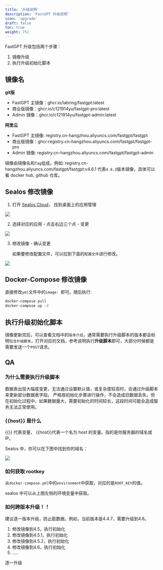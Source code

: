 ```yaml
---
title: '升级说明'
description: 'FastGPT 升级说明'
icon: 'upgrade'
draft: false
toc: true
weight: 751
---
```


FastGPT 升级包括两个步骤：

1. 镜像升级
2. 执行升级初始化脚本



## 镜像名

**git版**
- FastGPT 主镜像：ghcr.io/labring/fastgpt:latest
- 商业版镜像：ghcr.io/c121914yu/fastgpt-pro:latest
- Admin 镜像：ghcr.io/c121914yu/fastgpt-admin:latest

**阿里云**
- FastGPT 主镜像: registry.cn-hangzhou.aliyuncs.com/fastgpt/fastgpt
- 商业版镜像：ghcr:registry.cn-hangzhou.aliyuncs.com/fastgpt/fastgpt-pro
- Admin 镜像: registry.cn-hangzhou.aliyuncs.com/fastgpt/fastgpt-admin

镜像由镜像名和`Tag`组成，例如: registry.cn-hangzhou.aliyuncs.com/fastgpt/fastgpt:v4.6.1 代表`4.6.3`版本镜像，具体可以看 docker hub, github 仓库。

## Sealos 修改镜像

1. 打开 [Sealos Cloud](https://cloud.sealos.io?uid=fnWRt09fZP)， 找到桌面上的应用管理
   
![](/imgs/updateImageSealos1.jpg)

2. 选择对应的应用 - 点击右边三个点 - 变更

![](/imgs/updateImageSealos2.png)

3. 修改镜像 - 确认变更

    如果要修改配置文件，可以拉到下面的`配置文件`进行修改。

![](/imgs/updateImageSealos3.png)

## Docker-Compose 修改镜像

直接修改`yml`文件中的`image: `即可。随后执行:

```bash
docker-compose pull
docker-compose up -d
```

## 执行升级初始化脚本

镜像更新完后，可以查看文档中的`版本介绍`，通常需要执行升级脚本的版本都会标明`包含升级脚本`，打开对应的文档，参考说明执行**升级脚本**即可，大部分时候都是需要发送一个`POST`请求。


## QA

### 为什么需要执行升级脚本

数据表出现大幅度变更，无法通过设置默认值，或复杂度较高时，会通过升级脚本来更新部分数据表字段。
严格按初始化步骤进行操作，不会造成旧数据丢失。但在初始化过程中，如果数据量大，需要初始化的时间较长，这段时间可能会造成服务无法正常使用。

### {{host}} 是什么

{{}} 代表变量， {{host}}代表一个名为 host 的变量。指的是你服务器的域名或 IP。

Sealos 中，你可以在下图中找到你的域名：

![](/imgs/updateImageSealos4.png)


### 如何获取 rootkey

从`docker-compose.yml`中的`environment`中获取，对应的是`ROOT_KEY`的值。

sealos 中可以从上图左侧的环境变量中获取。

### 如何跨版本升级！！

建议逐一版本升级，防止脏数据。例如，当前版本是4.4.7，需要升级到4.6。

1. 修改镜像到4.5，执行初始化
2. 修改镜像到4.5.1，执行初始化
3. 修改镜像到4.5.2，执行初始化
4. 修改镜像到4.6，执行初始化
5. .....

逐一升级
